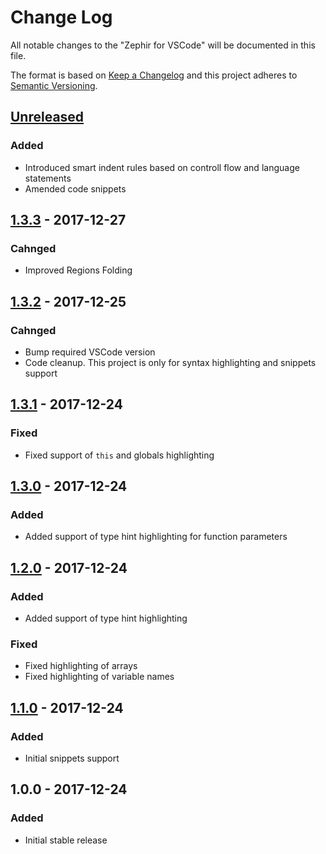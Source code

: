# Change Log

All notable changes to the "Zephir for VSCode" will be documented in this file.

The format is based on [Keep a Changelog](http://keepachangelog.com/)
and this project adheres to [Semantic Versioning](http://semver.org/).

## [Unreleased]

### Added
- Introduced smart indent rules based on controll flow and language statements
- Amended code snippets

## [1.3.3] - 2017-12-27

### Cahnged
- Improved Regions Folding

## [1.3.2] - 2017-12-25

### Cahnged
- Bump required VSCode version
- Code cleanup. This project is only for syntax highlighting and snippets support

## [1.3.1] - 2017-12-24
### Fixed
 - Fixed support of `this` and globals highlighting

## [1.3.0] - 2017-12-24
### Added
 - Added support of type hint highlighting for function parameters

## [1.2.0] - 2017-12-24
### Added
 - Added support of type hint highlighting

### Fixed
- Fixed highlighting of arrays
- Fixed highlighting of variable names

## [1.1.0] - 2017-12-24

### Added
 - Initial snippets support

## 1.0.0 - 2017-12-24
### Added
 - Initial stable release

[Unreleased]: https://github.com/zephir-lang/zephir-vscode/compare/v1.3.3...HEAD
[1.3.3]: https://github.com/zephir-lang/zephir-vscode/compare/v1.3.1...v1.3.2
[1.3.2]: https://github.com/zephir-lang/zephir-vscode/compare/v1.3.1...v1.3.2
[1.3.1]: https://github.com/zephir-lang/zephir-vscode/compare/v1.3.0...v1.3.1
[1.3.0]: https://github.com/zephir-lang/zephir-vscode/compare/v1.2.0...v1.3.0
[1.2.0]: https://github.com/zephir-lang/zephir-vscode/compare/v1.1.0...v1.2.0
[1.1.0]: https://github.com/zephir-lang/zephir-vscode/compare/v1.0.0...v1.1.0
